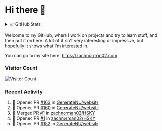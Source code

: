 # Hi there 👋

<details>
<summary>📈 GitHub Stats</summary>
<img src="http://github-profile-summary-cards.vercel.app/api/cards/profile-details?username=zachnorman02&theme=github"></img>

Note: languages listed are for public repos. Nowadays, my #1 language is probably JavaScript/TypeScript.

<img src="https://github-readme-stats-iota-gray.vercel.app/api/top-langs/?username=zachnorman02&langs_count=10&layout=compact" style="width:45%;vertical-align:middle"><img>
<img src="http://github-profile-summary-cards.vercel.app/api/cards/productive-time?username=zachnorman02&theme=github&utcOffset=-4" style="width:45%;vertical-align:middle"></img>

<img src="https://streak-stats.demolab.com/?user=zachnorman02" style="width:45%;vertical-align:middle"></img>
<img src="https://github-readme-stats-iota-gray.vercel.app/api?username=zachnorman02&count_private=true&show_icons=true" style="width:45%;vertical-align:middle">
</img>

<img src="https://github-readme-activity-graph.cyclic.app/graph?username=zachnorman02&theme=github-compact"></img>
</details>

Welcome to my GitHub, where I work on projects and try to learn stuff, and then put it on here. A lot of it isn't very interesting or impressive, but hopefully it shows what I'm interested in.

You can go to my site here: <https://zachnorman02.com>

### Visitor Count

![Visitor Count](https://profile-counter.glitch.me/zachnorman02/count.svg)

### Recent Activity
<!--START_SECTION:activity-->
1. 💪 Opened PR [#163](https://github.com/GenerateNU/website/pull/163) in [GenerateNU/website](https://github.com/GenerateNU/website)
2. 💪 Opened PR [#160](https://github.com/GenerateNU/website/pull/160) in [GenerateNU/website](https://github.com/GenerateNU/website)
3. 🎉 Merged PR [#1](https://github.com/zachnorman02/HSKY/pull/1) in [zachnorman02/HSKY](https://github.com/zachnorman02/HSKY)
4. 💪 Opened PR [#1](https://github.com/zachnorman02/HSKY/pull/1) in [zachnorman02/HSKY](https://github.com/zachnorman02/HSKY)
5. 💪 Opened PR [#152](https://github.com/GenerateNU/website/pull/152) in [GenerateNU/website](https://github.com/GenerateNU/website)
<!--END_SECTION:activity-->
